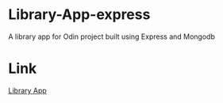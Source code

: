 # Library-App-express

A library app for Odin project built using Express and Mongodb

# Link

[Library App](https://local-library-express-production-aa68.up.railway.app/)
